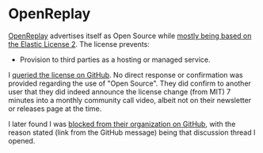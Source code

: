 # OpenReplay

[OpenReplay](https://openreplay.com/) advertises itself as Open Source while [mostly being based on the Elastic License 2](https://github.com/openreplay/openreplay/blob/7fc8fab4d7d40248f7a22ca076ea9d0d12179c6e/LICENSE). The license prevents:

- Provision to third parties as a hosting or managed service.

I [queried the license on GitHub](https://github.com/openreplay/openreplay/discussions/656). No direct response or confirmation was provided regarding the use of "Open Source". They did confirm to another user that they did indeed announce the license change (from MIT) 7 minutes into a monthly community call video, albeit not on their newsletter or releases page at the time.

I later found I was [blocked from their organization on GitHub](../files/openreplay-blocked-github.png), with the reason stated (link from the GitHub message) being that discussion thread I opened.